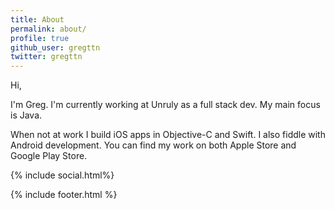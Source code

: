 ```yaml
---
title: About
permalink: about/
profile: true
github_user: gregttn
twitter: gregttn
---
```


Hi,

I'm Greg. I'm currently working at Unruly as a full stack dev. My main focus is Java.

When not at work I build iOS apps in Objective-C and Swift. I also fiddle with Android development. You can find my work on both Apple Store and Google Play Store.

{% include social.html%}

{% include footer.html %}